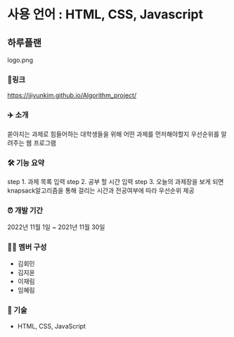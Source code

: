 # 사용 언어 : HTML, CSS, Javascript

## 하루플랜 
logo.png

### 🔗링크
https://jjiyunkim.github.io/Algorithm_project/

### ✈️ 소개
쏟아지는 과제로 힘들어하는 대학생들을 위해 어떤 과제를 먼저해야할지 우선순위를 알려주는 웹 프로그램
    
### 🛠 기능 요약
step 1. 과제 목록 입력
step 2. 공부 할 시간 입력
step 3. 오늘의 과제장을 보게 되면 knapsack알고리즘을 통해 걸리는 시간과 전공여부에 따라 우선순위 제공

### ⏰ 개발 기간
2022년 11월 1일 ~ 2021년 11월 30일  

### 👩‍💻 멤버 구성
- 김회민
- 김지윤
- 이재림
- 임혜림

### 📌 기술
- HTML, CSS, JavaScript 
